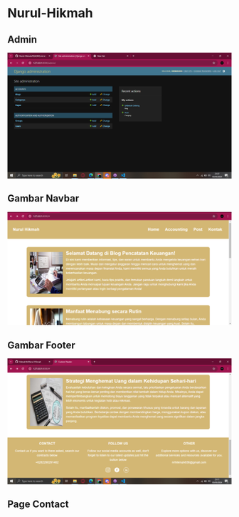# Nurul-Hikmah

## Admin
![Gambar](https://github.com/hikmahhh/Nurul-Hikmah/blob/main/screnshoot/Gambar%20Admin.png)

## Gambar Navbar
![Gambar](https://github.com/hikmahhh/Nurul-Hikmah/blob/main/ss%20web/Gambar%201.png)

## Gambar Footer
![Gambar](https://github.com/hikmahhh/Nurul-Hikmah/blob/main/ss%20web/Gambar%202.png)

## Page Contact
